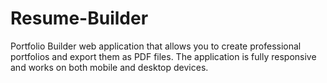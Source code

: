 # Resume-Builder
Portfolio Builder web application that allows you to create professional portfolios and export them as PDF files. The application is fully responsive and works on both mobile and desktop devices.
